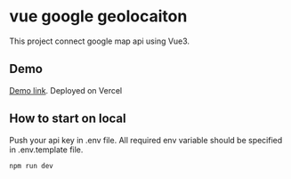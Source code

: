 # vue google geolocaiton

This project connect google map api using Vue3.

## Demo

[Demo link](https://vue-google-geolocaiton.vercel.app/). Deployed on Vercel

## How to start on local

Push your api key in .env file.
All required env variable should be specified in .env.template file.

```sh
npm run dev
```
